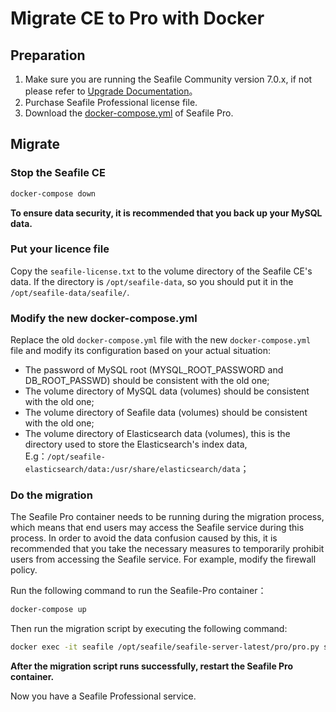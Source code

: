 # Migrate CE to Pro with Docker

## Preparation

1. Make sure you are running the Seafile Community version 7.0.x, if not please refer to [Upgrade Documentation](https://download.seafile.com/published/seafile-manual/docker/6.3%20upgrade%20to%207.0.md)。
2. Purchase Seafile Professional license file.
3. Download the [docker-compose.yml](https://download.seafile.com/d/320e8adf90fa43ad8fee/files/?p=/docker/pro-edition/docker-compose.yml) of Seafile Pro.

## Migrate

### Stop the Seafile CE

```sh
docker-compose down

```

**To ensure data security, it is recommended that you back up your MySQL data.**

### Put your licence file

Copy the `seafile-license.txt` to the volume directory of the Seafile CE's data. If the directory is `/opt/seafile-data`, so you should put it in the `/opt/seafile-data/seafile/`.

### Modify the new docker-compose.yml

Replace the old `docker-compose.yml` file with the new `docker-compose.yml` file and modify its configuration based on your actual situation:

* The password of MySQL root (MYSQL_ROOT_PASSWORD and DB_ROOT_PASSWD) should be consistent with the old one;
* The volume directory of MySQL data (volumes) should be consistent with the old one;
* The volume directory of Seafile data (volumes) should be consistent with the old one;
* The volume directory of Elasticsearch data (volumes), this is the directory used to store the Elasticsearch's index data, E.g：`/opt/seafile-elasticsearch/data:/usr/share/elasticsearch/data`；

### Do the migration

The Seafile Pro container needs to be running during the migration process, which means that end users may access the Seafile service during this process. In order to avoid the data confusion caused by this, it is recommended that you take the necessary measures to temporarily prohibit users from accessing the Seafile service. For example, modify the firewall policy.

Run the following command to run the Seafile-Pro container：

```sh
docker-compose up

```

Then run the migration script by executing the following command:

```sh
docker exec -it seafile /opt/seafile/seafile-server-latest/pro/pro.py setup --migrate

```

**After the migration script runs successfully, restart the Seafile Pro container.**

Now you have a Seafile Professional service.
